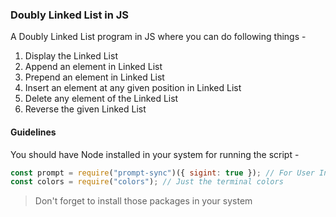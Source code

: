 ### Doubly Linked List in JS

A Doubly Linked List program in JS where you can do following things -

1. Display the Linked List
2. Append an element in Linked List
3. Prepend an element in Linked List
4. Insert an element at any given position in Linked List
5. Delete any element of the Linked List
6. Reverse the given Linked List

#### Guidelines

You should have Node installed in your system for running the script -

```javascript
const prompt = require("prompt-sync")({ sigint: true }); // For User Input
const colors = require("colors"); // Just the terminal colors
```

> Don't forget to install those packages in your system
